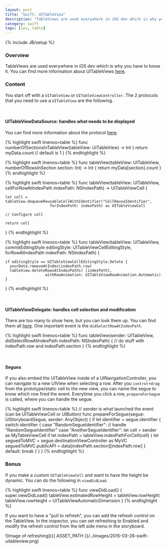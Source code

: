 ```yaml
---
layout: post
title: "Swift: UITableView"
description: "TableViews are used everywhere in iOS dev which is why you have to know it. You can find more information about UITableViews [here](https://developer.apple.com/library/ios/documentation/UIKit/Reference/UITableView_Class/)."
category: swift
tags: [ios, table]
---
```

{% include JB/setup %}

<!-- Overview -->
<h3>Overview</h3>

TableViews are used everywhere in iOS dev which is why you have to know it. You can find more information about UITableViews [here](https://developer.apple.com/library/ios/documentation/UIKit/Reference/UITableView_Class/).

<!-- Content -->
<h3>Content</h3>

You start off with a `UITableView` or `UITableViewController`. The 2 protocols that you need to use a `UITableView` are the following.


<br />
<h4>UITableViewDataSource: handles what needs to be displayed</h4>

You can find more information about the protocol [here]((https://developer.apple.com/library/prerelease/ios/documentation/UIKit/Reference/UITableViewDataSource_Protocol/index.html)).

<!-- Code _______________________________________-->
{% highlight swift linenos=table  %}
func numberOfSectionsInTableView(tableView: UITableView) -> Int {
    return myData.count // default is 1
}
{% endhighlight %}
<!-- /Code ^^^^^^^^^^^^^^^^^^^^^^^^^^^^^^^^^^^^^^-->

<!-- Code _______________________________________-->
{% highlight swift linenos=table  %}
func tableView(tableView: UITableView, 
    numberOfRowsInSection section: Int) 
                        -> Int {
    return myData[section].count
}
{% endhighlight %}
<!-- /Code ^^^^^^^^^^^^^^^^^^^^^^^^^^^^^^^^^^^^^^-->

<!-- Code _______________________________________-->
{% highlight swift linenos=table  %}
func tableView(tableView: UITableView, 
  cellForRowAtIndexPath indexPath: NSIndexPath) -> UITableViewCell {

    let cell = tableView.dequeueReusableCellWithIdentifier("CellReuseIdentifier",
                        forIndexPath: indexPath) as UITableViewCell

    // Configure cell

    return cell
}
{% endhighlight %}
<!-- /Code ^^^^^^^^^^^^^^^^^^^^^^^^^^^^^^^^^^^^^^-->

<!-- Code _______________________________________-->
{% highlight swift linenos=table  %}
func tableView(tableView: UITableView,
  commitEditingStyle editingStyle: UITableViewCellEditingStyle,
      forRowAtIndexPath indexPath: NSIndexPath) {

    if editingStyle == UITableViewCellEditingStyle.Delete {
      yourData.removeAtIndex(indexPath.row)
      tableView.deleteRowsAtIndexPaths( [indexPath],
                      withRowAnimation: UITableViewRowAnimation.Automatic)
    }
  }
{% endhighlight %}
<!-- /Code ^^^^^^^^^^^^^^^^^^^^^^^^^^^^^^^^^^^^^^-->

<br />
<h4>UITableViewDelegate: handles cell selection and modification</h4>

There are too many to show here, but you can look them up. You can find them all [here](https://developer.apple.com/library/prerelease/ios/documentation/UIKit/Reference/UITableViewDelegate_Protocol/index.html). One important event is the `didSelectRowAtIndexPath`.

<!-- Code _______________________________________-->
{% highlight swift linenos=table  %}
func tableView(sender: UITableView, didSelectRowAtIndexPath indexPath: NSIndexPath) {
    // do stuff with indexPath.row and indexPath.section
}
{% endhighlight %}
<!-- /Code ^^^^^^^^^^^^^^^^^^^^^^^^^^^^^^^^^^^^^^-->


<br />
<h4>Segues</h4>

If you also embed the UITableView inside of a UINavigationController, you can navigate to a new UIView when selecting a row. After you `control+drag` from the prototype/static cell to the new view, you can name the segue to know which row fired the event. Everytime you click a row, `prepareForSegue` is called, where you can handle the segue.

<!-- Code _______________________________________-->
{% highlight swift linenos=table  %}
// sender is what launched the event (can be UITableViewCell or UIButton)
func prepareForSegue(segue: UIStoryboardSegue, sender: AnyObject) {
    if let identifier = segue.identifier {
        switch identifier {
            case "RandomSegueIdentifier": // handle "RandomSegueIdentifier"
            case "AnotherSegueIdentifier":
                let cell = sender as MyTableViewCell
                if let indexPath = tableView.indexPathForCell(cell) {
                    let seguedToMVC = segue.destinationViewController as MyVC
                    seguedToMVC.publicAPI = data[indexPath.section][indexPath.row]
                }
            default: break
        }
    }
}
{% endhighlight %}
<!-- /Code ^^^^^^^^^^^^^^^^^^^^^^^^^^^^^^^^^^^^^^-->

<!-- Bonus -->
<h3>Bonus</h3>

If you make a custom `UITableViewCell` and want to have the height be dynamic. You can do the following in `viewDidLoad`.

<!-- Code _______________________________________-->
{% highlight swift linenos=table  %}
func viewDidLoad() {
    super.viewDidLoad()
    tableView.estimatedRowHeight = tableView.rowHeight
    tableView.rowHeight = UITableViewAutomaticDimension
}
{% endhighlight %}
<!-- /Code ^^^^^^^^^^^^^^^^^^^^^^^^^^^^^^^^^^^^^^-->

If you want to have a "pull to refresh", you can add the refresh control on the TableView. In the inspector, you can set refreshing to Enabled and modify the refresh control from the left side menu in the storyboard.

![Image of refreshing]({{ ASSET_PATH }}/../images/2015-03-28-swift-uitableview.png)


